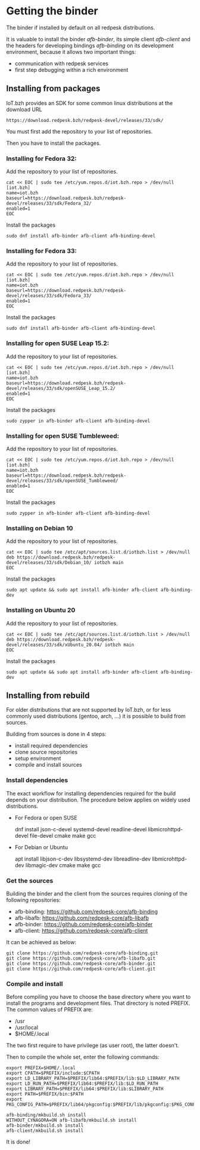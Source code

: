 # Getting the binder

The binder if installed by default on all redpesk distributions.

It is valuable to install the binder *afb-binder*, its simple client *afb-client*
and the headers for developing bindings *afb-binding* on its development environment,
because it allows two important things:

- communication with redpesk services
- first step debugging within a rich environment

## Installing from packages

IoT.bzh provides an SDK for some common linux distributions at the download URL

    https://download.redpesk.bzh/redpesk-devel/releases/33/sdk/

You must first add the repository to your list of repositories.

Then you have to install the packages.

### Installing for Fedora 32:

Add the repository to your list of repositories.

    cat << EOC | sudo tee /etc/yum.repos.d/iot.bzh.repo > /dev/null
    [iot.bzh]
    name=iot.bzh
    baseurl=https://download.redpesk.bzh/redpesk-devel/releases/33/sdk/Fedora_32/
    enabled=1
    EOC

Install the packages

    sudo dnf install afb-binder afb-client afb-binding-devel

### Installing for Fedora 33:

Add the repository to your list of repositories.

    cat << EOC | sudo tee /etc/yum.repos.d/iot.bzh.repo > /dev/null
    [iot.bzh]
    name=iot.bzh
    baseurl=https://download.redpesk.bzh/redpesk-devel/releases/33/sdk/Fedora_33/
    enabled=1
    EOC

Install the packages

    sudo dnf install afb-binder afb-client afb-binding-devel

### Installing for open SUSE Leap 15.2:

Add the repository to your list of repositories.

    cat << EOC | sudo tee /etc/yum.repos.d/iot.bzh.repo > /dev/null
    [iot.bzh]
    name=iot.bzh
    baseurl=https://download.redpesk.bzh/redpesk-devel/releases/33/sdk/openSUSE_Leap_15.2/
    enabled=1
    EOC

Install the packages

    sudo zypper in afb-binder afb-client afb-binding-devel

### Installing for open SUSE Tumbleweed:

Add the repository to your list of repositories.

    cat << EOC | sudo tee /etc/yum.repos.d/iot.bzh.repo > /dev/null
    [iot.bzh]
    name=iot.bzh
    baseurl=https://download.redpesk.bzh/redpesk-devel/releases/33/sdk/openSUSE_Tumbleweed/
    enabled=1
    EOC

Install the packages

    sudo zypper in afb-binder afb-client afb-binding-devel

### Installing on Debian 10

Add the repository to your list of repositories.

    cat << EOC | sudo tee /etc/apt/sources.list.d/iotbzh.list > /dev/null
    deb https://download.redpesk.bzh/redpesk-devel/releases/33/sdk/Debian_10/ iotbzh main
    EOC

Install the packages

    sudo apt update && sudo apt install afb-binder afb-client afb-binding-dev

### Installing on Ubuntu 20

Add the repository to your list of repositories.

    cat << EOC | sudo tee /etc/apt/sources.list.d/iotbzh.list > /dev/null
    deb https://download.redpesk.bzh/redpesk-devel/releases/33/sdk/xUbuntu_20.04/ iotbzh main
    EOC

Install the packages

    sudo apt update && sudo apt install afb-binder afb-client afb-binding-dev

## Installing from rebuild

For older distributions that are not supported by IoT.bzh,
or for less commonly used distributions (gentoo, arch, ...)
it is possible to build from sources.

Building from sources is done in 4 steps:

- install required dependencies
- clone source repositories
- setup environment
- compile and install sources

### Install dependencies

The exact workflow for installing dependencies required for the build depends on
your distribution. The procedure below applies on widely used distributions.

- For Fedora or open SUSE

    dnf install json-c-devel systemd-devel readline-devel libmicrohttpd-devel file-devel cmake make gcc

- For Debian or Ubuntu

    apt install libjson-c-dev libsystemd-dev libreadline-dev libmicrohttpd-dev libmagic-dev cmake make gcc

### Get the sources

Building the binder and the client from the sources requires cloning of the following repositories:

- afb-binding: https://github.com/redpesk-core/afb-binding
- afb-libafb:  https://github.com/redpesk-core/afb-libafb
- afb-binder:  https://github.com/redpesk-core/afb-binder
- afb-client:  https://github.com/redpesk-core/afb-client

It can be achieved as below:

    git clone https://github.com/redpesk-core/afb-binding.git
    git clone https://github.com/redpesk-core/afb-libafb.git
    git clone https://github.com/redpesk-core/afb-binder.git
    git clone https://github.com/redpesk-core/afb-client.git

### Compile and install

Before compiling you have to choose the base directory where you want to
install the programs and development files. That directory is noted PREFIX.
The common values of PREFIX are:

- /usr
- /usr/local
- $HOME/.local

The two first require to have privilege (as user root), the latter doesn't.

Then to compile the whole set, enter the following commands:

    export PREFIX=$HOME/.local
    export CPATH=$PREFIX/include:$CPATH
    export LD_LIBRARY_PATH=$PREFIX/lib64:$PREFIX/lib:$LD_LIBRARY_PATH
    export LD_RUN_PATH=$PREFIX/lib64:$PREFIX/lib:$LD_RUN_PATH
    export LIBRARY_PATH=$PREFIX/lib64:$PREFIX/lib:$LIBRARY_PATH
    export PATH=$PREFIX/bin:$PATH
    export PKG_CONFIG_PATH=$PREFIX/lib64/pkgconfig:$PREFIX/lib/pkgconfig:$PKG_CONFIG_PATH

    afb-binding/mkbuild.sh install
    WITHOUT_CYNAGORA=ON afb-libafb/mkbuild.sh install
    afb-binder/mkbuild.sh install
    afb-client/mkbuild.sh install

It is done!

